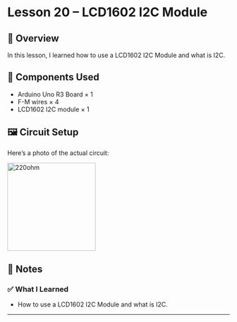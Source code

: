 # Lesson 20 – LCD1602 I2C Module

## 📘 Overview
In this lesson, I learned how to use a LCD1602 I2C Module and what is I2C.

## 🔧 Components Used
- Arduino Uno R3 Board × 1
- F-M wires × 4
- LCD1602 I2C module × 1

## 🖼️ Circuit Setup
Here’s a photo of the actual circuit:

<img src="./photos/L20-LCD1602-I2C-module.png" alt="220ohm" width="200" hight="300"/>

## 📝 Notes
### ✅ What I Learned
- How to use a LCD1602 I2C Module and what is I2C.

---
